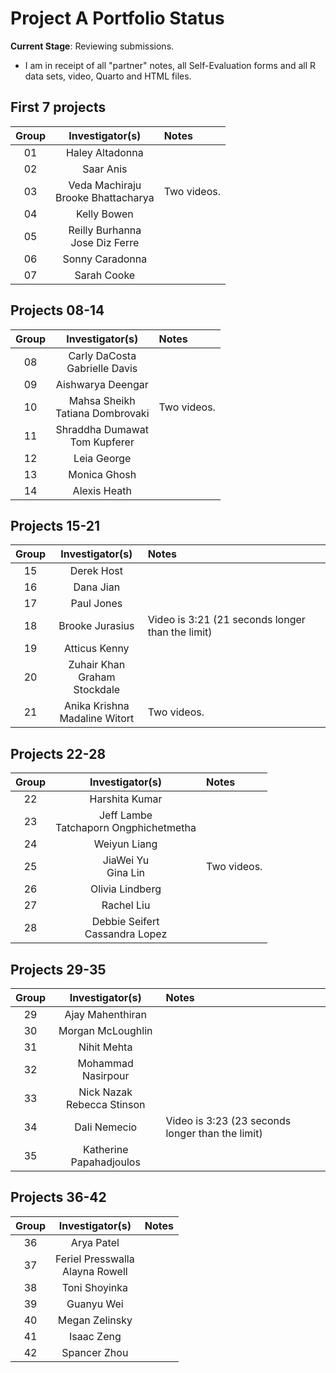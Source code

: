 # Project A Portfolio Status

**Current Stage**: Reviewing submissions.

- I am in receipt of all "partner" notes, all Self-Evaluation forms and all R data sets, video, Quarto and HTML files.

## First 7 projects

Group | Investigator(s) | Notes
:---: | :----------------: | :---------------------------------------------------
01 | Haley Altadonna | 
02 | Saar Anis |
03 | Veda Machiraju <br /> Brooke Bhattacharya | Two videos.
04 | Kelly Bowen | 
05 | Reilly Burhanna <br /> Jose Diz Ferre | 
06 | Sonny Caradonna | 
07 | Sarah Cooke | 

## Projects 08-14

Group | Investigator(s) | Notes
:---: | :----------------: | :---------------------------------------------------
08 | Carly DaCosta <br /> Gabrielle Davis | 
09 | Aishwarya Deengar | 
10 | Mahsa Sheikh <br /> Tatiana Dombrovaki | Two videos.
11 | Shraddha Dumawat <br /> Tom Kupferer | 
12 | Leia George | 
13 | Monica Ghosh | 
14 | Alexis Heath | 

## Projects 15-21

Group | Investigator(s) | Notes
:---: | :----------------: | :---------------------------------------------------
15 | Derek Host | 
16 | Dana Jian | 
17 | Paul Jones | 
18 | Brooke Jurasius | Video is 3:21 (21 seconds longer than the limit)
19 | Atticus Kenny | 
20 | Zuhair Khan <br /> Graham Stockdale | 
21 | Anika Krishna <br /> Madaline Witort | Two videos.

## Projects 22-28

Group | Investigator(s) | Notes
:---: | :----------------: | :---------------------------------------------------
22 | Harshita Kumar 
23 | Jeff Lambe <br /> Tatchaporn Ongphichetmetha 
24 | Weiyun Liang 
25 | JiaWei Yu <br /> Gina Lin | Two videos.
26 | Olivia Lindberg 
27 | Rachel Liu 
28 | Debbie Seifert <br /> Cassandra Lopez 

## Projects 29-35

Group | Investigator(s) | Notes
:---: | :----------------: | :---------------------------------------------------
29 | Ajay Mahenthiran 
30 | Morgan McLoughlin 
31 | Nihit Mehta 
32 | Mohammad Nasirpour 
33 | Nick Nazak <br /> Rebecca Stinson 
34 | Dali Nemecio | Video is 3:23 (23 seconds longer than the limit)
35 | Katherine Papahadjoulos 

## Projects 36-42

Group | Investigator(s) | Notes
:---: | :----------------: | :---------------------------------------------------
36 | Arya Patel 
37 | Feriel Presswalla <br /> Alayna Rowell 
38 | Toni Shoyinka 
39 | Guanyu Wei 
40 | Megan Zelinsky
41 | Isaac Zeng 
42 | Spancer Zhou
